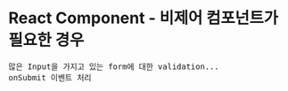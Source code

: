 # React Component - 비제어 컴포넌트가 필요한 경우

<pre>
많은 Input을 가지고 있는 form에 대한 validation...
onSubmit 이벤트 처리
</pre>
